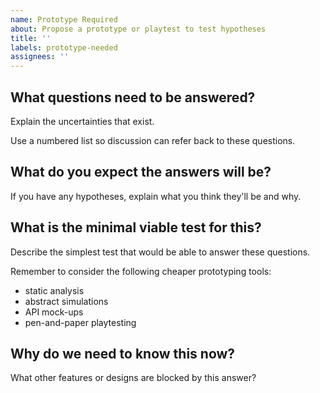 ```yaml
---
name: Prototype Required
about: Propose a prototype or playtest to test hypotheses
title: ''
labels: prototype-needed
assignees: ''
---
```


## What questions need to be answered?

Explain the uncertainties that exist.

Use a numbered list so discussion can refer back to these questions.

## What do you expect the answers will be?

If you have any hypotheses, explain what you think they'll be and why.

## What is the minimal viable test for this?

Describe the simplest test that would be able to answer these questions.

Remember to consider the following cheaper prototyping tools:

- static analysis
- abstract simulations
- API mock-ups
- pen-and-paper playtesting

## Why do we need to know this now?

What other features or designs are blocked by this answer?
